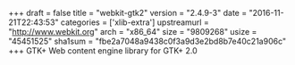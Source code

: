 +++
draft = false
title = "webkit-gtk2"
version = "2.4.9-3"
date = "2016-11-21T22:43:53"
categories = ['xlib-extra']
upstreamurl = "http://www.webkit.org"
arch = "x86_64"
size = "9809268"
usize = "45451525"
sha1sum = "fbe2a7048a9438c0f3a9d3e2bd8b7e40c21a906c"
+++
GTK+ Web content engine library for GTK+ 2.0